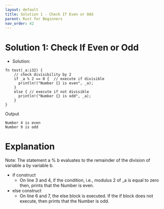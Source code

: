 ```yaml
---
layout: default
title: Solution 1 - Check If Even or Odd
parent: Rust for Beginners
nav_order: 42 
---
```


# Solution 1: Check If Even or Odd

- Solution:


```
fn test(_a:i32) { 
    // check divisibility by 2
    if _a % 2 == 0 {  // execute if divisible
      println!("Number {} is even", _a);
    }
    else { // execute if not divisible
      println!("Number {} is odd", _a);
    }
}

```

Output

```
Number 4 is even
Number 9 is odd

```

# Explanation 
Note: The statement a % b evaluates to the remainder of the division of variable a by variable b.

- if construct
    -  On line 3 and 4, if the condition, i.e., modulus 2 of _a is equal to zero then, prints that the Number is even.
- else construct
    - On line 6 and 7, the else block is executed. If the if block does not execute, then prints that the Number is odd.
